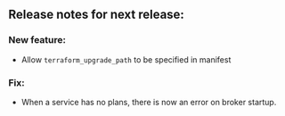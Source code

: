## Release notes for next release:

### New feature:
- Allow `terraform_upgrade_path` to be specified in manifest

### Fix:
- When a service has no plans, there is now an error on broker startup.
